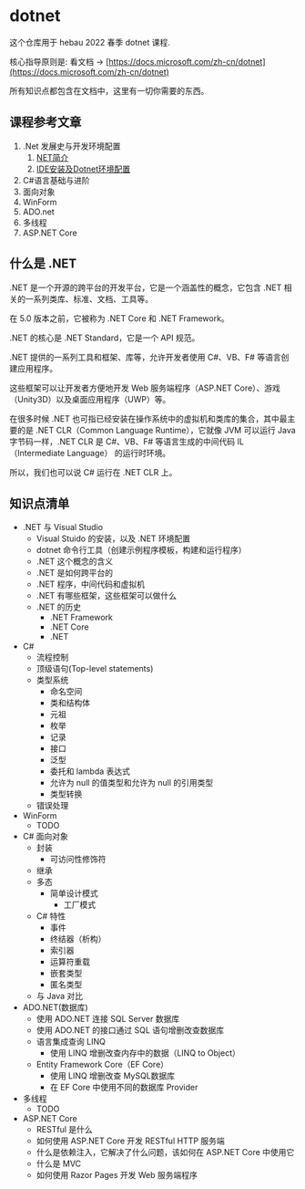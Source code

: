 # dotnet

这个仓库用于 hebau 2022 春季 dotnet 课程.

核心指导原则是: 看文档 -> [https://docs.microsoft.com/zh-cn/dotnet](https://docs.microsoft.com/zh-cn/dotnet)

所有知识点都包含在文档中，这里有一切你需要的东西。

## 课程参考文章

1. .Net 发展史与开发环境配置
   1. [NET简介](./samples/lessons1.0/lessons1.1.md)
   2. [IDE安装及Dotnet环境配置](./samples/lessons1.0/lessons1.2.md)
2. C#语言基础与进阶
3. 面向对象
4. WinForm
5. ADO.net
6. 多线程
7. ASP.NET Core

## 什么是 .NET

.NET 是一个开源的跨平台的开发平台，它是一个涵盖性的概念，它包含 .NET 相关的一系列类库、标准、文档、工具等。

在 5.0 版本之前，它被称为 .NET Core 和 .NET Framework。

.NET 的核心是 .NET Standard，它是一个 API 规范。

.NET 提供的一系列工具和框架、库等，允许开发者使用 C#、VB、F# 等语言创建应用程序。

这些框架可以让开发者方便地开发 Web 服务端程序（ASP.NET Core）、游戏（Unity3D）以及桌面应用程序（UWP）等。

在很多时候 .NET 也可指已经安装在操作系统中的虚拟机和类库的集合，其中最主要的是 .NET CLR（Common Language Runtime），它就像 JVM 可以运行 Java 字节码一样，.NET CLR 是 C#、VB、F# 等语言生成的中间代码 IL（Intermediate Language） 的运行时环境。

所以，我们也可以说 C# 运行在 .NET CLR 上。

## 知识点清单

- .NET 与 Visual Studio
  - Visual Stuido 的安装，以及 .NET 环境配置
  - dotnet 命令行工具（创建示例程序模板，构建和运行程序）
  - .NET 这个概念的含义
  - .NET 是如何跨平台的
  - .NET 程序，中间代码和虚拟机
  - .NET 有哪些框架，这些框架可以做什么
  - .NET 的历史
    - .NET Framework
    - .NET Core
    - .NET
- C#
  - 流程控制
  - 顶级语句(Top-level statements)
  - 类型系统
    - 命名空间
    - 类和结构体
    - 元祖
    - 枚举
    - 记录
    - 接口
    - 泛型
    - 委托和 lambda 表达式
    - 允许为 null 的值类型和允许为 null 的引用类型
    - 类型转换
  - 错误处理
- WinForm
  - TODO
- C# 面向对象
  - 封装
    - 可访问性修饰符
  - 继承
  - 多态
    - 简单设计模式
      - 工厂模式
  - C# 特性
    - 事件
    - 终结器（析构）
    - 索引器
    - 运算符重载
    - 嵌套类型
    - 匿名类型
  - 与 Java 对比
- ADO.NET(数据库)
   - 使用 ADO.NET 连接 SQL Server 数据库
   - 使用 ADO.NET 的接口通过 SQL 语句增删改查数据库
   - 语言集成查询 LINQ
     - 使用 LINQ 增删改查内存中的数据（LINQ to Object）
   - Entity Framework Core（EF Core）
     - 使用 LINQ 增删改查 MySQL数据库
     - 在 EF Core 中使用不同的数据库 Provider
- 多线程
  - TODO
- ASP.NET Core
  - RESTful 是什么
  - 如何使用 ASP.NET Core 开发 RESTful HTTP 服务端
  - 什么是依赖注入，它解决了什么问题，该如何在 ASP.NET Core 中使用它
  - 什么是 MVC
  - 如何使用 Razor Pages 开发 Web 服务端程序
